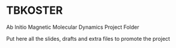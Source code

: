 # TBKOSTER
Ab Initio Magnetic Molecular Dynamics Project Folder

Put here all the slides, drafts and extra files to promote the project
